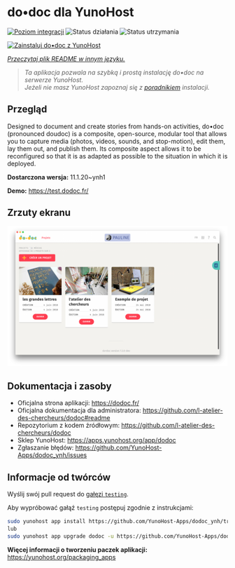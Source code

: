 <!--
To README zostało automatycznie wygenerowane przez <https://github.com/YunoHost/apps/tree/master/tools/readme_generator>
Nie powinno być ono edytowane ręcznie.
-->

# do•doc dla YunoHost

[![Poziom integracji](https://apps.yunohost.org/badge/integration/dodoc)](https://ci-apps.yunohost.org/ci/apps/dodoc/)
![Status działania](https://apps.yunohost.org/badge/state/dodoc)
![Status utrzymania](https://apps.yunohost.org/badge/maintained/dodoc)

[![Zainstaluj do•doc z YunoHost](https://install-app.yunohost.org/install-with-yunohost.svg)](https://install-app.yunohost.org/?app=dodoc)

*[Przeczytaj plik README w innym języku.](./ALL_README.md)*

> *Ta aplikacja pozwala na szybką i prostą instalację do•doc na serwerze YunoHost.*  
> *Jeżeli nie masz YunoHost zapoznaj się z [poradnikiem](https://yunohost.org/install) instalacji.*

## Przegląd

Designed to document and create stories from hands-on activities, do•doc (pronounced doudoc) is a composite, open-source, modular tool that allows you to capture media (photos, videos, sounds, and stop-motion), edit them, lay them out, and publish them. Its composite aspect allows it to be reconfigured so that it is as adapted as possible to the situation in which it is deployed.

**Dostarczona wersja:** 11.1.20~ynh1

**Demo:** <https://test.dodoc.fr/>

## Zrzuty ekranu

![Zrzut ekranu z do•doc](./doc/screenshots/screenshot.png)

## Dokumentacja i zasoby

- Oficjalna strona aplikacji: <https://dodoc.fr/>
- Oficjalna dokumentacja dla administratora: <https://github.com/l-atelier-des-chercheurs/dodoc#readme>
- Repozytorium z kodem źródłowym: <https://github.com/l-atelier-des-chercheurs/dodoc>
- Sklep YunoHost: <https://apps.yunohost.org/app/dodoc>
- Zgłaszanie błędów: <https://github.com/YunoHost-Apps/dodoc_ynh/issues>

## Informacje od twórców

Wyślij swój pull request do [gałęzi `testing`](https://github.com/YunoHost-Apps/dodoc_ynh/tree/testing).

Aby wypróbować gałąź `testing` postępuj zgodnie z instrukcjami:

```bash
sudo yunohost app install https://github.com/YunoHost-Apps/dodoc_ynh/tree/testing --debug
lub
sudo yunohost app upgrade dodoc -u https://github.com/YunoHost-Apps/dodoc_ynh/tree/testing --debug
```

**Więcej informacji o tworzeniu paczek aplikacji:** <https://yunohost.org/packaging_apps>

